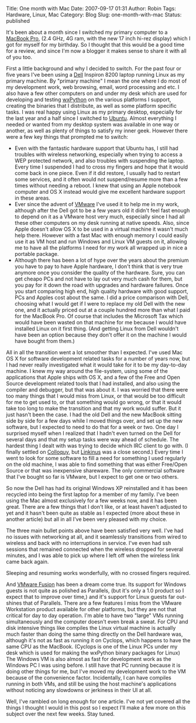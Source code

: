Title: One month with Mac
Date: 2007-09-17 01:31
Author: Robin
Tags: Hardware, Linux, Mac
Category: Blog
Slug: one-month-with-mac
Status: published

It's been about a month since I switched my primary computer to a
[MacBook Pro](http://www.apple.com/macbookpro/), (2.4 GHz, 4G ram, with
the new 17 inch hi-rez display) which I got for myself for my birthday.
So I thought that this would be a good time for a review, and since I'm
now a blogger it makes sense to share it with all of you too.

First a little background and why I decided to switch. For the past four
or five years I've been using a [Dell](http://www.dell.com) Inspiron
8200 laptop running Linux as my primary machine. By "primary machine" I
mean the one where I do most of my development work, web browsing,
email, word processing and etc. I also have a few other computers on and
under my desk which are used for developing and testing
[wxPython](http://wxPython.org/) on the various platforms I support,
creating the binaries that I distribute, as well as some platform
specific tasks. I was real happy using Linux as my primary desktop,
especially for the last year and a half since I switched to
[Ubuntu](http://www.ubuntu.com/). Almost everything I needed or wanted
from my desktop system was available in one way or another, as well as
plenty of things to satisfy my inner geek. However there were a few key
things that prompted me to switch:

-   Even with the fantastic hardware support that Ubuntu has, I still
    had troubles with wireless networking, especially when trying to
    access a WEP protected network, and also troubles with suspending
    the laptop. Every time I suspended I had to cross my fingers and
    hope that it would come back in one piece. Even if it did restore, I
    usually had to restart some services, and it often would not
    suspend/resume more than a few times without needing a reboot. I
    knew that using an Apple notebook computer and OS X instead would
    give me excellent hardware support in these areas.
-   Ever since the advent of [VMware](http://www.vmware.com) I've used
    it to help me in my work, although after the Dell got to be a few
    years old it didn't feel fast enough to depend on it as a VMware
    host very much, especially since I had all these other computers on
    my desk running at native speeds. Also, since Apple doesn't allow OS
    X to be used in a virtual machine it wasn't much help there. However
    with a fast Mac with enough memory I could easily use it as VM host
    and run Windows and Linux VM guests on it, allowing me to have all
    the platforms I need for my work all wrapped up in nice a portable
    package.
-   Although there has been a lot of hype over the years about the
    premium you have to pay to have Apple hardware, I don't think that
    is very true anymore once you consider the quality of the hardware.
    Sure, you can get cheapo PCs and not have to lay out very much cash
    for them, but you pay for it down the road with upgrades and
    hardware failures. Once you start comparing high end, high quality
    hardware with good support, PCs and Apples cost about the same. I
    did a price comparison with Dell, choosing what I would get if I
    were to replace my old Dell with the new one, and it actually priced
    out at a couple hundred more than what I paid for the MacBook Pro.
    Of course that includes the Microsoft Tax which would have been
    wasted on that machine for me because I would have installed Linux
    on it first thing. (And getting Linux from Dell wouldn't have been
    an option because they don't offer it on the machine I would have
    bought from them.)

All in all the transition went a lot smoother than I expected. I've used
Mac OS X for software development related tasks for a number of years
now, but I had never really investigated what it would take for it to be
my day-to-day machine. I knew my way around the file-system, using some
of the applications that Apple ships with OS X, and a few of the Free
and Open Source development related tools that I had installed, and also
using the compiler and debugger, but that was about it. I was worried
that there were too many things that I would miss from Linux, or that
would be too difficult for me to get used to, or that something would go
wrong, or that it would take too long to make the transition and that my
work would suffer. But it just hasn't been the case. I had the old Dell
and the new MacBook sitting side by side for a few days while I moved
things over, and set up the new software, but I expected to need to do
that for a week or two. One day I surprised myself when I realized that
I hadn't even turned on the Dell for several days and that my setup
tasks were way ahead of schedule. The hardest thing I dealt with was
trying to decide which IRC client to go with. (I finally settled on
[Colloquy](http://colloquy.info/), but [Linkinus](http://linkinus.com/)
was a close second.) Every time I went to look for some software to fill
a need for something I used regularly on the old machine, I was able to
find something that was either Free/Open Source or that was inexpensive
shareware. The only commercial software that I've bought so far is
VMware, but I expect to get one or two others.

So now the Dell has had its original Windows XP reinstalled and it has
been recycled into being the first laptop for a member of my family.
I've been using the Mac almost exclusively for a few weeks now, and it
has been great. There are a few things that I don't like, or at least
haven't adjusted to yet and it hasn't been quite as stable as I expected
(more about these in another article) but all in all I've been very
pleased with my choice.

The three main bullet points above have been satisfied very well. I've
had no issues with networking at all, and it seamlessly transitions from
wired to wireless and back with no interruptions in service. I've even
had ssh sessions that remained connected when the wireless dropped for
several minutes, and I was able to pick up where I left off when the
wireless link came back again.

Sleeping and resuming works wonderfully, with no crossed fingers
required.

And [VMware Fusion](http://www.vmware.com/products/fusion/) has been a
dream come true. Its support for Windows guests is not quite as polished
as Parallels, (but it's only a 1.0 product so I expect that to improve
over time,) and it's support for Linux guests far out-shines that of
Parallels. There are a few features I miss from the VMware Workstation
product available for other platforms, but they are not that critical
for day to day operation. I'm able to have two "large" VMs running
simultaneously and the computer doesn't even break a sweat. For CPU and
disk intensive things like compiles the Linux virtual machine is
actually much faster than doing the same thing directly on the Dell
hardware was, although it's not as fast as running it on Cyclops, which
happens to have the same CPU as the MacBook. (Cyclops is one of the
Linux PCs under my desk which is used for making the wxPython binary
packages for Linux) The Windows VM is also almost as fast for
development work as the Windows PC I was using before. I still have that
PC running because it is doing other things for me, but I've moved my
development work to the VM because of the convenience factor.
Incidentally, I can have compiles running in both VMs, and still be
using the host machine's applications without noticing any slowdowns or
jerkiness in their UI at all.

Well, I've rambled on long enough for one article. I've not yet covered
all the things I thought I would in this post so I expect I'll make a
few more on this subject over the next few weeks. Stay tuned.

